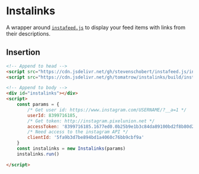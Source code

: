 # Instalinks

A wrapper around [`instafeed.js`](http://instafeedjs.com) to display your feed items with links from their descriptions.

## Insertion

```html
<!-- Append to head -->
<script src="https://cdn.jsdelivr.net/gh/stevenschobert/instafeed.js/instafeed.min.js"></script>
<script src="https://cdn.jsdelivr.net/gh/tomatrow/instalinks/build/instalinks.min.js"></script>
```

```html
<!-- Append to body -->
<div id="instalinks"></div>
<script>
    const params = {
        /* Get user id: https://www.instagram.com/USERNAME/?__a=1 */
        userId: 8399716185,
        /* Get token: http://instagram.pixelunion.net */
        accessToken: '8399716185.1677ed0.0b25b9e1b3c84da89100bd2f8b80d23e',
        /* Need access to the instagram API */
        clientId: '5fa9b3d7be894bd1a4060c76bb9cbf9a'
    }
    const instalinks = new Instalinks(params)
    instalinks.run()

</script>
```
